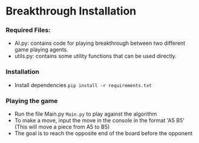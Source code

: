 # Breakthrough Installation

### Required Files:
- AI.py: contains code for playing breakthrough between two different game playing agents. 
- utils.py: contains some utility functions that can be used directly.


 ### Installation 
- Install dependencies ``` pip install -r requirements.txt ```

### Playing the game
- Run the file Main.py ``` Main.py ``` to play against the algorithm
- To make a move, input the move in the console in the format 'A5 B5' (This will move a piece from A5 to B5)
- The goal is to reach the opposite end of the board before the opponent

